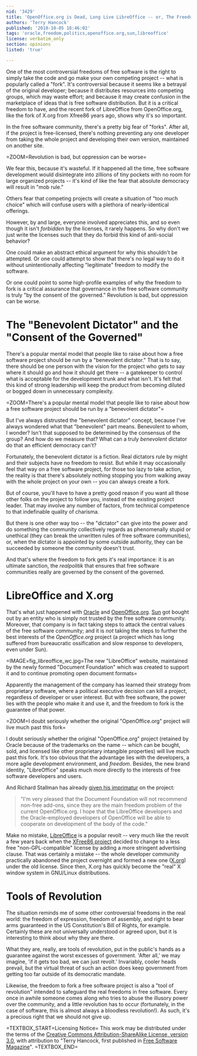 ```yaml
---
nid: '3429'
title: 'OpenOffice.org is Dead, Long Live LibreOffice -- or, The Freedom to Fork'
authors: 'Terry Hancock'
published: '2010-10-05 18:46:02'
tags: 'oracle,freedom,politics,openoffice.org,sun,libreoffice'
license: verbatim_only
section: opinions
listed: 'true'

---
```

One of the most controversial freedoms of free software is the right to simply take the code and go make your own competing project -- what is popularly called a "fork". It's controversial because it seems like a betrayal of the original developer; because it distributes resources into competing groups, which may waste effort; and because it may create confusion in the marketplace of ideas that is free software distribution. But it is a critical freedom to have, and the recent fork of LibreOffice from OpenOffice.org, like the fork of X.org from Xfree86 years ago, shows why it's so important.

<!--break-->

In the free software community, there's a pretty big fear of "forks". After all, if the project is free-licensed, there's nothing preventing any one developer from taking the whole project and developing their own version, maintained on another site.

=ZOOM=Revolution is bad, but oppression can be worse=

We fear this, because it's wasteful. If it happened all the time, free software development would disintegrate into zillions of tiny pockets with no room for large organized projects -- it's kind of like the fear that absolute democracy will result in "mob rule."

Others fear that competing projects will create a situation of "too much choice" which will confuse users with a plethora of nearly-identical offerings.

However, by and large, everyone involved appreciates this, and so even though it isn't _forbidden_ by the licenses, it rarely happens. So why don't we just write the licenses such that they do forbid this kind of anti-social behavior?

One could make an abstract ethical argument for why this shouldn't be attempted. Or one could attempt to show that there's no legal way to do it without unintentionally affecting "legitimate" freedom to modify the software.

Or one could point to some high-profile examples of why the freedom to fork is a critical assurance that governance in the free software community is truly "by the consent of the governed." Revolution is bad, but oppression can be worse. 


# The "Benevolent Dictator" and the "Consent of the Governed"

There's a popular mental model that people like to raise about how a free software project should be run by a "benevolent dictator." That is to say, there should be one person with the vision for the project who gets to say where it should go and how it should get there -- a gatekeeper to control what is acceptable for the development trunk and what isn't. It's felt that this kind of strong leadership will keep the product from becoming diluted or bogged down in unnecessary complexity.

=ZOOM=There's a popular mental model that people like to raise about how a free software project should be run by a "benevolent dictator"=

But I've always distrusted the "benevolent dictator" concept, because I've always wondered what that "benevolent" part means. Benevolent to whom, I wonder? Isn't that supposed to be determined by the consensus of the group? And how do we measure that? What can a truly _benevolent_ dictator do that an efficient democracy can't?

Fortunately, the benevolent dictator is a fiction. Real dictators rule by might and their subjects have no freedom to resist. But while it may occasionally feel that way on a free software project, for those too lazy to take action, the reality is that there's absolutely nothing stopping you from walking away with the whole project on your own -- you can always create a fork.

But of course, you'll have to have a pretty good reason if you want all those other folks on the project to follow you, instead of the existing project leader. That may involve any number of factors, from technical competence to that indefinable quality of charisma.

But there is one other way too -- the "dictator" can give into the power and do something the community collectively regards as phenomenally stupid or unethical (they can break the unwritten rules of free software communities), or, when the dictator is appointed by some outside authority, they can be succeeded by someone the community doesn't trust.

And that's where the freedom to fork gets it's real importance: it is an ultimate sanction, the _realpolitik_ that ensures that free software communities really are governed by the consent of the governed.

# LibreOffice and X.org

That's what just happened with [Oracle](http://en.wikipedia.org/wiki/Oracle_Corporation) and [OpenOffice.org](http://www.openoffice.org/). [Sun](http://en.wikipedia.org/wiki/Sun_microsystems) got bought out by an entity who is simply not trusted by the free software community. Moreover, that company is in fact taking steps to attack the central values of the free software community; and it is _not_ taking the steps to further the best interests of the _OpenOffice.org_ project (a project which has long suffered from bureaucratic ossification and slow response to developers, even under Sun).

=IMAGE=fig_libreoffice_wc.jpg=The new "LibreOffice" website, maintained by the newly formed "Document Foundation" which was created to support it and to continue promoting open document formats=

Apparently the management of the company has learned their strategy from proprietary software, where a political executive decision can kill a project, regardless of developer or user interest. But with free software, the power lies with the people who make it and use it, and the freedom to fork is the guarantee of that power.

=ZOOM=I doubt seriously whether the original "OpenOffice.org" project will live much past this fork=

I doubt seriously whether the original "OpenOffice.org" project (retained by Oracle because of the trademarks on the name -- which can be bought, sold, and licensed like other proprietary intangible properties) will live much past this fork. It's too obvious that the advantage lies with the developers, a more agile development environment, and _freedom_. Besides, the new brand identity, "LibreOffice" speaks much more directly to the interests of free software developers and users.

And Richard Stallman has already [given his imprimatur](http://www.documentfoundation.org/contact/tdf_release.xml) on the project:

> "I'm very pleased that the Document Foundation will not recommend non-free add-ons, since they are the main freedom problem of the current OpenOffice.org. I hope that the LibreOffice developers and the Oracle-employed developers of OpenOffice will be able to cooperate on development of the body of the code."

Make no mistake, [LibreOffice](http://www.documentfoundation.org/download/) is a popular revolt -- very much like the revolt a few years back when the [XFree86 project](http://www.xfree86.org/) decided to change to a less free "non-GPL-compatible" license by adding a more stringent advertising clause. That was certainly a mistake -- the whole developer community practically abandoned the project overnight and formed a new one ([X.org](http://www.x.org/wiki/)) under the old license. Since then, X.org has quickly become the "real" X window system in GNU/Linux distributions.

# Tools of Revolution

The situation reminds me of some other controversial freedoms in the real world: the freedom of expression, freedom of assembly, and right to bear arms guaranteed in the US Constitution's Bill of Rights, for example. Certainly these are not universally understood or agreed upon, but it is interesting to think about why they are there. 

What they are, really, are tools of revolution, put in the public's hands as a guarantee against the worst excesses of government. 'After all,' we may imagine, 'if it gets too bad, we can just revolt.' Invariably, cooler heads prevail, but the virtual threat of such an action does keep government from getting too far outside of its democratic mandate.

Likewise, the freedom to fork a free software project is also a "tool of revolution" intended to safeguard the real freedoms in free software. Every once in awhile someone comes along who tries to abuse the illusory power over the community, and a little revolution has to occur (fortunately, in the case of software, this is almost always a bloodless revolution!). As such, it's a precious right that we should not give up.

=TEXTBOX_START=Licensing Notice=
This work may be distributed under the terms of the [Creative Commons Attribution-ShareAlike License, version 3.0](http://creativecommons.org/licenses/by-sa/3.0), with attribution to "Terry Hancock, first published in [Free Software Magazine](http://www.freesoftwaremagazine.com)".
=TEXTBOX_END=


